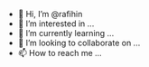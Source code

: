 - 👋 Hi, I’m @rafihin
- 👀 I’m interested in ...
- 🌱 I’m currently learning ...
- 💞️ I’m looking to collaborate on ...
- 📫 How to reach me ...

<!---
rafihin/rafihin is a ✨ special ✨ repository because its `README.md` (this file) appears on your GitHub profile.
You can click the Preview link to take a look at your changes.
--->
